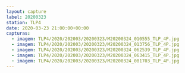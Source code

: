 ```yaml
---
layout: capture
label: 20200323
station: TLP4
date: 2020-03-23 21:00:00+00:00
capturas:
  - imagem: TLP4/2020/202003/20200323/M20200324_010555_TLP_4P.jpg
  - imagem: TLP4/2020/202003/20200323/M20200324_013756_TLP_4P.jpg
  - imagem: TLP4/2020/202003/20200323/M20200324_062539_TLP_4P.jpg
  - imagem: TLP4/2020/202003/20200323/M20200324_063415_TLP_4P.jpg
  - imagem: TLP4/2020/202003/20200323/M20200324_081703_TLP_4P.jpg
---
```


